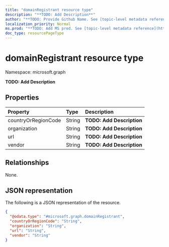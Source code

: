 ```yaml
---
title: "domainRegistrant resource type"
description: "**TODO: Add Description**"
author: "**TODO: Provide Github Name. See [topic-level metadata reference](https://msgo.azurewebsites.net/add/document/guidelines/metadata.html#topic-level-metadata)**"
localization_priority: Normal
ms.prod: "**TODO: Add MS prod. See [topic-level metadata reference](https://msgo.azurewebsites.net/add/document/guidelines/metadata.html#topic-level-metadata)**"
doc_type: resourcePageType
---
```


# domainRegistrant resource type

Namespace: microsoft.graph



**TODO: Add Description**

## Properties
|Property|Type|Description|
|:---|:---|:---|
|countryOrRegionCode|String|**TODO: Add Description**|
|organization|String|**TODO: Add Description**|
|url|String|**TODO: Add Description**|
|vendor|String|**TODO: Add Description**|

## Relationships
None.

## JSON representation
The following is a JSON representation of the resource.
<!-- {
  "blockType": "resource",
  "@odata.type": "microsoft.graph.domainRegistrant"
}
-->
``` json
{
  "@odata.type": "#microsoft.graph.domainRegistrant",
  "countryOrRegionCode": "String",
  "organization": "String",
  "url": "String",
  "vendor": "String"
}
```


